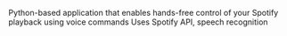 Python-based application that enables hands-free control of your Spotify playback using voice commands
Uses Spotify API, speech recognition
